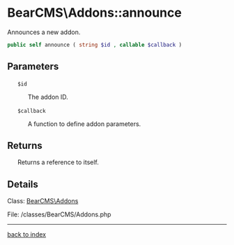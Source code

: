 # BearCMS\Addons::announce

Announces a new addon.

```php
public self announce ( string $id , callable $callback )
```

## Parameters

&nbsp;&nbsp;&nbsp;&nbsp;&nbsp;&nbsp;`$id`

&nbsp;&nbsp;&nbsp;&nbsp;&nbsp;&nbsp;&nbsp;&nbsp;&nbsp;&nbsp;&nbsp;&nbsp;The addon ID.

&nbsp;&nbsp;&nbsp;&nbsp;&nbsp;&nbsp;`$callback`

&nbsp;&nbsp;&nbsp;&nbsp;&nbsp;&nbsp;&nbsp;&nbsp;&nbsp;&nbsp;&nbsp;&nbsp;A function to define addon parameters.

## Returns

&nbsp;&nbsp;&nbsp;&nbsp;&nbsp;&nbsp;Returns a reference to itself.

## Details

Class: [BearCMS\Addons](bearcms.addons.class.md)

File: /classes/BearCMS/Addons.php

---

[back to index](index.md)

